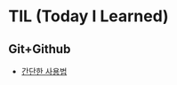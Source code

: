 # TIL (Today I Learned)

## Git+Github
* [간단한 사용법](https://github.com/iRRPL-AR/TIL/Git+Github/How_to_Use.md)
